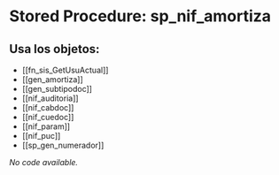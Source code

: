 # Stored Procedure: sp_nif_amortiza

## Usa los objetos:
- [[fn_sis_GetUsuActual]]
- [[gen_amortiza]]
- [[gen_subtipodoc]]
- [[nif_auditoria]]
- [[nif_cabdoc]]
- [[nif_cuedoc]]
- [[nif_param]]
- [[nif_puc]]
- [[sp_gen_numerador]]

*No code available.*
